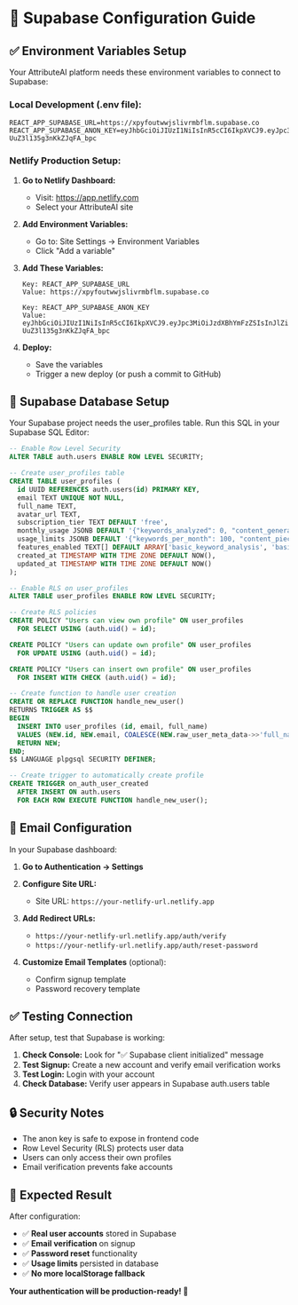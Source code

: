 # 🔐 Supabase Configuration Guide

## ✅ **Environment Variables Setup**

Your AttributeAI platform needs these environment variables to connect to Supabase:

### **Local Development (.env file):**
```env
REACT_APP_SUPABASE_URL=https://xpyfoutwwjslivrmbflm.supabase.co
REACT_APP_SUPABASE_ANON_KEY=eyJhbGciOiJIUzI1NiIsInR5cCI6IkpXVCJ9.eyJpc3MiOiJzdXBhYmFzZSIsInJlZiI6InhweWZvdXR3d2pzbGl2cm1iZmxtIiwicm9sZSI6ImFub24iLCJpYXQiOjE3NDk4NDMyODcsImV4cCI6MjA2NTQxOTI4N30.SmuHFfvlbgvU0rWsPZyn-UuZ3l135g3nKkZJqFA_bpc
```

### **Netlify Production Setup:**

1. **Go to Netlify Dashboard:**
   - Visit: https://app.netlify.com
   - Select your AttributeAI site

2. **Add Environment Variables:**
   - Go to: Site Settings → Environment Variables
   - Click "Add a variable"

3. **Add These Variables:**
   ```
   Key: REACT_APP_SUPABASE_URL
   Value: https://xpyfoutwwjslivrmbflm.supabase.co
   
   Key: REACT_APP_SUPABASE_ANON_KEY  
   Value: eyJhbGciOiJIUzI1NiIsInR5cCI6IkpXVCJ9.eyJpc3MiOiJzdXBhYmFzZSIsInJlZiI6InhweWZvdXR3d2pzbGl2cm1iZmxtIiwicm9sZSI6ImFub24iLCJpYXQiOjE3NDk4NDMyODcsImV4cCI6MjA2NTQxOTI4N30.SmuHFfvlbgvU0rWsPZyn-UuZ3l135g3nKkZJqFA_bpc
   ```

4. **Deploy:** 
   - Save the variables
   - Trigger a new deploy (or push a commit to GitHub)

## 🔧 **Supabase Database Setup**

Your Supabase project needs the user_profiles table. Run this SQL in your Supabase SQL Editor:

```sql
-- Enable Row Level Security
ALTER TABLE auth.users ENABLE ROW LEVEL SECURITY;

-- Create user_profiles table
CREATE TABLE user_profiles (
  id UUID REFERENCES auth.users(id) PRIMARY KEY,
  email TEXT UNIQUE NOT NULL,
  full_name TEXT,
  avatar_url TEXT,
  subscription_tier TEXT DEFAULT 'free',
  monthly_usage JSONB DEFAULT '{"keywords_analyzed": 0, "content_generated": 0, "attribution_queries": 0, "last_reset": "2025-01-01T00:00:00Z"}',
  usage_limits JSONB DEFAULT '{"keywords_per_month": 100, "content_pieces_per_month": 5, "attribution_queries_per_month": 50}',
  features_enabled TEXT[] DEFAULT ARRAY['basic_keyword_analysis', 'basic_content_generation', 'basic_attribution'],
  created_at TIMESTAMP WITH TIME ZONE DEFAULT NOW(),
  updated_at TIMESTAMP WITH TIME ZONE DEFAULT NOW()
);

-- Enable RLS on user_profiles
ALTER TABLE user_profiles ENABLE ROW LEVEL SECURITY;

-- Create RLS policies
CREATE POLICY "Users can view own profile" ON user_profiles
  FOR SELECT USING (auth.uid() = id);

CREATE POLICY "Users can update own profile" ON user_profiles
  FOR UPDATE USING (auth.uid() = id);

CREATE POLICY "Users can insert own profile" ON user_profiles
  FOR INSERT WITH CHECK (auth.uid() = id);

-- Create function to handle user creation
CREATE OR REPLACE FUNCTION handle_new_user()
RETURNS TRIGGER AS $$
BEGIN
  INSERT INTO user_profiles (id, email, full_name)
  VALUES (NEW.id, NEW.email, COALESCE(NEW.raw_user_meta_data->>'full_name', NEW.email));
  RETURN NEW;
END;
$$ LANGUAGE plpgsql SECURITY DEFINER;

-- Create trigger to automatically create profile
CREATE TRIGGER on_auth_user_created
  AFTER INSERT ON auth.users
  FOR EACH ROW EXECUTE FUNCTION handle_new_user();
```

## 📧 **Email Configuration**

In your Supabase dashboard:

1. **Go to Authentication → Settings**
2. **Configure Site URL:**
   - Site URL: `https://your-netlify-url.netlify.app`

3. **Add Redirect URLs:**
   - `https://your-netlify-url.netlify.app/auth/verify`
   - `https://your-netlify-url.netlify.app/auth/reset-password`

4. **Customize Email Templates** (optional):
   - Confirm signup template
   - Password recovery template

## ✅ **Testing Connection**

After setup, test that Supabase is working:

1. **Check Console:** Look for "✅ Supabase client initialized" message
2. **Test Signup:** Create a new account and verify email verification works
3. **Test Login:** Login with your account
4. **Check Database:** Verify user appears in Supabase auth.users table

## 🔒 **Security Notes**

- The anon key is safe to expose in frontend code
- Row Level Security (RLS) protects user data
- Users can only access their own profiles
- Email verification prevents fake accounts

## 🎯 **Expected Result**

After configuration:
- ✅ **Real user accounts** stored in Supabase
- ✅ **Email verification** on signup
- ✅ **Password reset** functionality
- ✅ **Usage limits** persisted in database
- ✅ **No more localStorage fallback**

**Your authentication will be production-ready! 🚀**